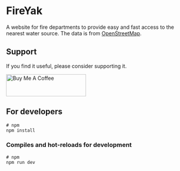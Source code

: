 # FireYak 

A website for fire departments to provide easy and fast access to the nearest water source. The data is from [OpenStreetMap](https://www.openstreetmap.org).

## Support

If you find it useful, please consider supporting it.

<a href="https://www.buymeacoffee.com/steinerjakob" target="_blank"><img src="https://cdn.buymeacoffee.com/buttons/v2/default-yellow.png" alt="Buy Me A Coffee" style="height: 60px !important;width: 217px !important;" ></a>

## For developers

```
# npm
npm install

```

### Compiles and hot-reloads for development

```
# npm
npm run dev
```